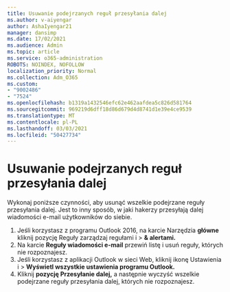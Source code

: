 ```yaml
---
title: Usuwanie podejrzanych reguł przesyłania dalej
ms.author: v-aiyengar
author: AshaIyengar21
manager: dansimp
ms.date: 17/02/2021
ms.audience: Admin
ms.topic: article
ms.service: o365-administration
ROBOTS: NOINDEX, NOFOLLOW
localization_priority: Normal
ms.collection: Adm_O365
ms.custom:
- "9002486"
- "7524"
ms.openlocfilehash: b1319a1432546efc62e462aafdea5c826d581764
ms.sourcegitcommit: 969219d6dff18d86d679d4d8741d1e39e4ce9539
ms.translationtype: MT
ms.contentlocale: pl-PL
ms.lasthandoff: 03/03/2021
ms.locfileid: "50427734"
---
```

# <a name="remove-suspicious-forwarding-rules"></a>Usuwanie podejrzanych reguł przesyłania dalej

Wykonaj poniższe czynności, aby usunąć wszelkie podejrzane reguły przesyłania dalej. Jest to inny sposób, w jaki hakerzy przesyłają dalej wiadomości e-mail użytkowników do siebie.

1. Jeśli korzystasz z programu Outlook 2016, na karcie Narzędzia **główne** kliknij pozycję Reguły zarządzaj regułami i  >  **& alertami.** 
1. Na karcie **Reguły wiadomości e-mail** przewiń listę i usuń reguły, których nie rozpoznajesz.
1. Jeśli korzystasz z aplikacji Outlook  w sieci Web, kliknij ikonę Ustawienia i > **Wyświetl wszystkie ustawienia programu Outlook.**
1. Kliknij **pozycję Przesyłanie dalej,** a następnie wyczyść wszelkie podejrzane reguły przesyłania dalej, których nie rozpoznajesz.
